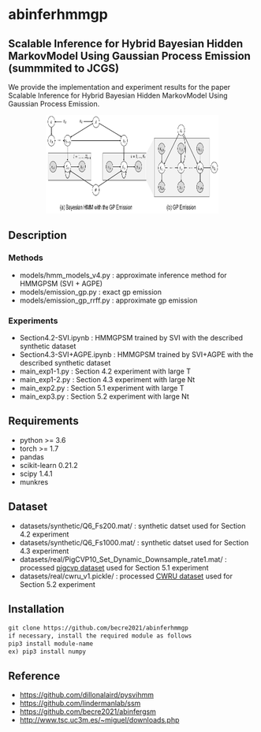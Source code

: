 # abinferhmmgp


##  Scalable Inference for Hybrid Bayesian Hidden MarkovModel Using Gaussian Process Emission (summmited to JCGS)

We provide the implementation and experiment results for the paper Scalable Inference for Hybrid Bayesian Hidden MarkovModel Using Gaussian Process Emission.

<p align="center">
    <img src="https://github.com/becre2021/abinferhmmgp/blob/main/img/Grapicalmodel2.PNG" width="350" height="200">
</p>


 
## Description

### Methods

* models/hmm_models_v4.py : approximate inference method for HMMGPSM (SVI + AGPE)
* models/emission_gp.py : exact gp emission 
* models/emission_gp_rrff.py : approximate gp emission


### Experiments

* Section4.2-SVI.ipynb : HMMGPSM trained by SVI with the described synthetic dataset
* Section4.3-SVI+AGPE.ipynb : HMMGPSM trained by SVI+AGPE with the described synthetic dataset
* main_exp1-1.py : Section 4.2 experiment with large T
* main_exp1-2.py : Section 4.3 experiment with large Nt
* main_exp2.py : Section 5.1 experiment with large T
* main_exp3.py : Section 5.2 experiment with large Nt



## Requirements

* python >= 3.6
* torch >= 1.7
* pandas
* scikit-learn  0.21.2
* scipy         1.4.1
* munkres


## Dataset

* datasets/synthetic/Q6_Fs200.mat/ : synthetic datset used for Section 4.2 experiment
* datasets/synthetic/Q6_Fs1000.mat/ : synthetic datset used for Section 4.3 experiment
* datasets/real/PigCVP10_Set_Dynamic_Downsample_rate1.mat/ : processed [pigcvp dataset](http://www.timeseriesclassification.com/description.php?Dataset=PigCVP) used for Section 5.1 experiment
* datasets/real/cwru_v1.pickle/ : processed [CWRU dataset](https://engineering.case.edu/bearingdatacenter/12k-drive-end-bearing-fault-data) used for Section 5.2 experiment 


## Installation

    git clone https://github.com/becre2021/abinferhmmgp
    if necessary, install the required module as follows
    pip3 install module-name
    ex) pip3 install numpy 


## Reference 

* https://github.com/dillonalaird/pysvihmm
* https://github.com/lindermanlab/ssm
* https://github.com/becre2021/abinfergsm
* http://www.tsc.uc3m.es/~miguel/downloads.php




